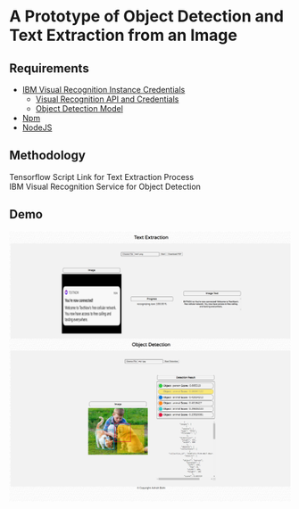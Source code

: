 # A Prototype of Object Detection and Text Extraction from an Image   
## Requirements
* [IBM Visual Recognition Instance Credentials](https://cloud.ibm.com/catalog/services/visual-recognition)
     * [Visual Recognition API and Credentials](https://cloud.ibm.com/catalog/apidocs/visual-recognition-v4?code=node#addimages)
     * [Object Detection Model ](https://dataplatform.cloud.ibm.com/docs/content/wsj/analyze-data/visual-rec-obj-detect-create-model.html)
* [Npm](https://www.npmjs.com/get-npm)
* [NodeJS](https://nodejs.org/en/)

## Methodology
Tensorflow Script Link for Text Extraction Process </br>
IBM Visual Recognition Service for Object Detection


## Demo
![Demo 1](./work_samples/Demo1.png)
![]()